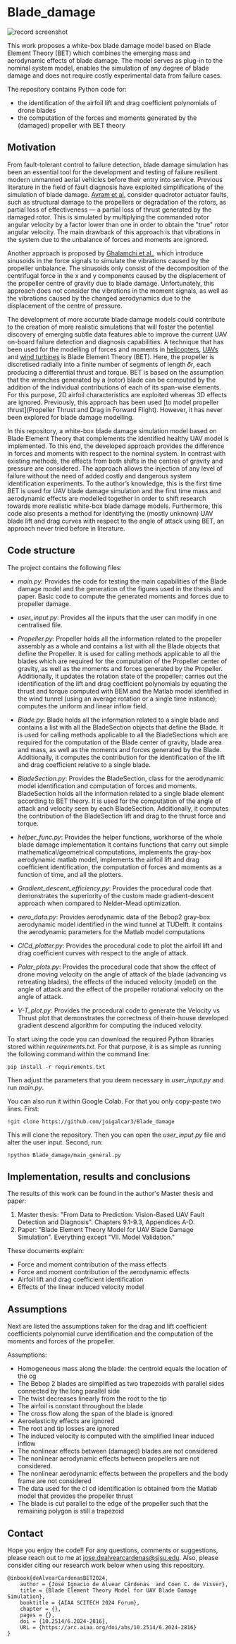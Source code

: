 <!--http://web.archive.org/web/20111010053227/http://jaynes.colorado.edu/PythonGuidelines.html#module_formatting-->
# Blade_damage
![record screenshot](docs/paper.PNG)

This work proposes a white-box blade damage model based on Blade Element
Theory (BET) which combines the emerging mass and aerodynamic effects of blade damage. The model
serves as plug-in to the nominal system model, enables the simulation of any degree of blade
damage and does not require costly experimental data from failure cases. 

The repository contains Python code for:
- the identification of the airfoil lift and drag coefficient polynomials of drone blades
- the computation of the forces and moments generated by the (damaged) propeller with BET theory

## Motivation
From fault-tolerant control to failure detection, blade damage simulation has been an
essential tool for the development and testing of failure resilient modern unmanned aerial
vehicles before their entry into service. Previous literature in the field of fault diagnosis have exploited simplifications of the simulation of blade damage.
[Avram et al.](https://papers.phmsociety.org/index.php/phmconf/article/view/2504) consider quadrotor actuator faults, such as structural damage to the propellers or degradation of the
rotors, as partial loss of effectiveness — a partial loss of thrust generated by the damaged rotor. This is simulated
by multiplying the commanded rotor angular velocity by a factor lower than one in order to obtain the "true" rotor
angular velocity. The main drawback of this approach is that vibrations in the system due to the unbalance of forces and
moments are ignored.

Another approach is proposed by [Ghalamchi et al.](https://ieeexplore.ieee.org/document/8868202), which introduce sinusoids in the force signals to simulate
the vibrations caused by the propeller unbalance. The sinusoids only consist of the decomposition of the centrifugal
force in the x and y components caused by the displacement of the propeller centre of gravity due to blade damage.
Unfortunately, this approach does not consider the vibrations in the moment signals, as well as the vibrations caused by
the changed aerodynamics due to the displacement of the centre of pressure.

The development of more accurate blade damage models could contribute to the creation of more realistic simulations
that will foster the potential discovery of emerging subtle data features able to improve the current UAV on-board
failure detection and diagnosis capabilities. A technique that has been used for the modelling of forces and moments in
[helicopters](https://www.cambridge.org/us/universitypress/subjects/engineering/aerospace-engineering/principles-helicopter-aerodynamics-2nd-edition-1?format=HB&isbn=9781107013353), 
[UAVs](https://arc.aiaa.org/doi/10.2514/6.2010-7635) and [wind turbines](https://onlinelibrary.wiley.com/doi/book/10.1002/9781119992714)
 is Blade Element Theory (BET). Here, the propeller is discretised
radially into a finite number of segments of length 𝛿𝑟, each producing a differential thrust and torque. BET is based
on the assumption that the wrenches generated by a (rotor) blade can be computed by the addition of the individual
contributions of each of its span-wise elements. For this purpose, 2D airfoil characteristics are exploited whereas 3D
effects are ignored. Previously, this approach has been used [to model propeller thrust](Propeller Thrust and Drag in Forward Flight). 
However, it has never been explored for blade damage modelling.

In this repository, a white-box blade damage simulation model based on Blade Element Theory that complements the
identified healthy UAV model is implemented. To this end, the developed approach provides
the difference in forces and moments with respect to the nominal system. In contrast with existing methods, the effects
from both shifts in the centres of gravity and pressure are considered. The approach allows the injection of any level of
failure without the need of added costly and dangerous system identification experiments. To the author’s knowledge,
this is the first time BET is used for UAV blade damage simulation and the first time mass and aerodynamic effects are
modelled together in order to shift research towards more realistic white-box blade damage models. Furthermore, this
code also presents a method for identifying the (mostly unknown) UAV blade lift and drag curves with respect to the
angle of attack using BET, an approach never tried before in literature.

## Code structure
The project contains the following files:

* *main.py*: Provides the code for testing the main capabilities of the Blade damage model and the generation of the 
figures used in the thesis and paper. Basic code to compute the generated moments and forces due to propeller damage.

* *user_input.py*: Provides all the inputs that the user can modify in one centralised file.

* *Propeller.py*: Propeller holds all the information related to the propeller assembly as a whole and contains a list with all the
Blade objects that define the Propeller. It is used for calling methods applicable to all the blades which are required
for the computation of the Propeller center of gravity, as well as the moments and forces generated by the Propeller. 
Additionally, it updates the rotation state of the propeller; carries out the identification of the lift and drag
coefficient polynomials by equating the thrust and torque computed with BEM and the Matlab model identified in the
wind tunnel (using an average rotation or a single time instance); computes the uniform and linear inflow field.

* *Blade.py*: Blade holds all the information related to a single blade and contains a list with all the BladeSection objects that
define the Blade. It is used for calling methods applicable to all the BladeSections which are required for the
computation of the Blade center of gravity, blade area and mass, as well as the moments and forces generated by the
Blade. Additionally, it computes the contribution for the identification of the lift and drag coefficient relative to a
single blade.

* *BladeSection.py*: Provides the BladeSection, class for the aerodynamic model identification and computation of forces and moments.
BladeSection holds all the information related to a single blade element according to BET theory. It is used for the
computation of the angle of attack and velocity seen by each BladeSection. Additionally, it computes the contribution
of the BladeSection lift and drag to the thrust force and torque.

* *helper_func.py*: Provides the helper functions, workhorse of the whole blade damage implementation
It contains functions that carry out simple mathematical/geometrical computations, implements the gray-box aerodynamic 
matlab model, implements the airfoil lift and drag coefficient identification, the computation of forces and moments as
a function of time, and all the plotters.

* *Gradient_descent_efficiency.py*: Provides the procedural code that demonstrates the superiority of the custom made
gradient-descent approach when compared to Nelder-Mead optimization.

* *aero_data.py*: Provides aerodynamic data of the Bebop2 gray-box aerodynamic model identified in the wind tunnel at 
TUDelft. It contains the aerodynamic parameters for the Matlab model computations

* *ClCd_plotter.py*: Provides the procedural code to plot the airfoil lift and drag coefficient curves with respect
to the angle of attack.

* *Polar_plots.py*: Provides the procedural code that show the effect of drone moving velocity on the angle of attack 
of the blade (advancing vs retreating blades), the effects of the induced velocity (model) on the angle of attack and 
the effect of the propeller rotational velocity on the angle of attack.

* *V-T_plot.py*: Provides the procedural code to generate the Velocity vs Thrust plot that demonstrates the correctness 
of thein-house developed gradient descend algorithm for computing the induced velocity.

To start using the code you can download the required Python libraries stored within _requirements.txt_. For that purpose,
it is as simple as running the following command within the command line:
```shell script
pip install -r requirements.txt
```
Then adjust the parameters that you deem necessary in _user\_input.py_ and run _main.py_.

You can also run it within Google Colab. For that you only copy-paste two lines. First:
```shell script
!git clone https://github.com/joigalcar3/Blade_damage
```
This will clone the repository. Then you can open the _user\_input.py_ file and alter the user input. Second, run:
```shell script
!python Blade_damage/main_general.py
```

## Implementation, results and conclusions
The results of this work can be found in the author's Master thesis and paper:

1. Master thesis: "From Data to Prediction: Vision-Based UAV Fault Detection and Diagnosis". Chapters 9.1-9.3, 
Appendices A-D.
2. Paper: "Blade Element Theory Model for UAV Blade Damage Simulation". Everything except "VII. Model Validation."

These documents explain:
* Force and moment contribution of the mass effects
* Force and moment contribution of the aerodynamic effects
* Airfoil lift and drag coefficient identification
* Effects of the linear induced velocity model

[comment]: <> (Here are the main results from this project. They are divided between those results corresponding to the )
[comment]: <> (identification of the lift and drag coefficients polynomials and the vibrations caused by the modified location)
[comment]: <> (of the center of gravity and aerodynamics upon blade damage.)

[comment]: <> (### Lift and drag coefficients Bebop 2 identification)
[comment]: <> (<!--https://www.codecogs.com/latex/eqneditor.php-->)
[comment]: <> (Next are the identified lift and drag curves. Using the default parameters in *user_input.py*, the lift coefficient)
[comment]: <> (polynomial has the following form: )

[comment]: <> (In the case of the drag coefficient polynomial, it has the following form:)

[comment]: <> (Here is the resulting lift coefficient curve with respect to the angle of attack:)

[comment]: <> (Here is the resulting drag coefficient curve with respect to the angle of attack:)

[comment]: <> (### Resulting forces and moments)

## Assumptions
Next are listed the assumptions taken for the drag and lift coefficient coefficients polynomial curve
identification and the computation of the moments and forces of the propeller.

Assumptions:
- Homogeneous mass along the blade: the centroid equals the location of the cg
- The Bebop 2 blades are simplified as two trapezoids with parallel sides connected by the long parallel side
- The twist decreases linearly from the root to the tip
- The airfoil is constant throughout the blade
- The cross flow along the span of the blade is ignored
- Aeroelasticity effects are ignored
- The root and tip losses are ignored
- The induced velocity is computed with the simplified linear induced inflow
- The nonlinear effects between (damaged) blades are not considered
- The nonlinear aerodynamic effects between propellers are not considered.
- The nonlinear aerodynamic effects between the propellers and the body frame are not considered
- The data used for the cl cd identification is obtained from the Matlab model that provides the propeller thrust
- The blade is cut parallel to the edge of the propeller such that the remaining polygon is still a trapezoid


## Contact
Hope you enjoy the code!! For any questions, comments or suggestions, 
please reach out to me at [jose.dealvearcardenas@sjsu.edu](jose.dealvearcardenas@sjsu.edu). Also, please consider citing 
our research work below when using this repository.

    @inbook{deAlvearCardenasBET2024,
        author = {José Ignacio de Alvear Cárdenas  and Coen C. de Visser},
        title = {Blade Element Theory Model for UAV Blade Damage Simulation},
        booktitle = {AIAA SCITECH 2024 Forum},
        chapter = {},
        pages = {},
        doi = {10.2514/6.2024-2816},
        URL = {https://arc.aiaa.org/doi/abs/10.2514/6.2024-2816}
    }

